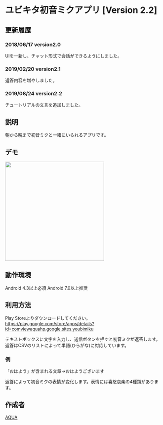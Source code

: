 ユビキタ初音ミクアプリ [Version 2.2]
====

## 更新履歴
### 2018/06/17 version2.0
UIを一新し、チャット形式で会話ができるようにしました。
### 2019/02/20 version2.1
返答内容を増やしました。
### 2019/08/24 version2.2
チュートリアルの文言を追加しました。

## 説明
朝から晩まで初音ミクと一緒にいられるアプリです。

## デモ
<img src="https://github.com/Aqua-ix/YoubiMiku/v2.0_demo.gif" width="320px">

## 動作環境
Android 4.3以上必須
Android 7.0以上推奨

## 利用方法
Play Storeよりダウンロードしてください。
https://play.google.com/store/apps/details?id=comviewaquahp.google.sites.youbimiku

テキストボックスに文字を入力し、送信ボタンを押すと初音ミクが返答します。
返答はCSVのリストによって単語(ひらがな)に対応しています。
### 例
「おはよう」が含まれる文章→おはようございます

返答によって初音ミクの表情が変化します。表情には喜怒哀楽の4種類があります。

## 作成者

[AQUA](https://github.com/Aqua-ix)
